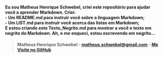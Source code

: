 **Eu sou Matheus Henrique Schwebel, criei este repositório para ajudar você a aprender Markdown. Criei:** <br>
**- Um README.md para instruir você sobre a linguagem Markdown;** <br>
**- Um LIST.md para instruir você acerca das listas em Markdown;** <br>
**E estou criando este Texto_Negrito.md para mostrar a você o texto em negrito do Markdown. Ah, e me esqueci, estou escrevendo em negrito...**

> #### **Matheus Henrique Schwebel - matheus.schwebel@gmail.com - [Me Visite no GitHub](https://github.com/Matheus-Schwebel)**

